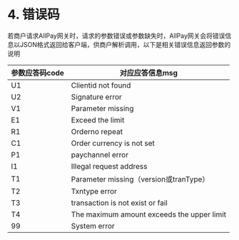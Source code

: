 # 4. 错误码

若商户请求AllPay网关时，请求的参数错误或参数缺失时，AllPay网关会将错误信息以JSON格式返回给客户端，供商户解析调用，以下是相关错误信息返回参数的说明

| 参数应答码code | 对应应答信息msg                            |
| -------------- | ------------------------------------------ |
| U1             | Clientid not found                         |
| U2             | Signature error                            |
| V1             | Parameter missing                          |
| E1             | Exceed the limit                           |
| R1             | Orderno repeat                             |
| C1             | Order currency is not set                  |
| P1             | paychannel error                           |
| I1             | Illegal request address                    |
| T1             | Parameter missing（version或tranType）     |
| T2             | Txntype error                              |
| T3             | transaction is not exist or fail           |
| T4             | The maximum amount exceeds the upper limit |
| 99             | System error  
